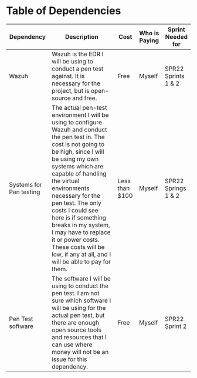 # Table of Dependencies 

| Dependency              | Description                                                                                                                                                                                                                                                                                                                                                                                                                                           | Cost           | Who is Paying | Sprint Needed for   |
|-------------------------|-------------------------------------------------------------------------------------------------------------------------------------------------------------------------------------------------------------------------------------------------------------------------------------------------------------------------------------------------------------------------------------------------------------------------------------------------------|----------------|---------------|---------------------|
| Wazuh                   | Wazuh is the EDR I will be using to conduct a pen test against. It is necessary for the project, but is open-source and free.                                                                                                                                                                                                                                                                                                                         | Free           | Myself        | SPR22 Sprints 1 & 2 |
| Systems for Pen testing | The actual pen-test environment I will be using to configure Wazuh and conduct the pen test in. The cost is not going to be high, since I will be using my own systems which are capable of handling the virtual environments necessary for the pen test. The only costs I could see here is if something breaks in my system, I may have to replace it or power costs.  These costs will be low, if any at all, and I will be able to pay for them.  | Less than $100 | Myself        | SPR22 Springs 1 & 2 |
| Pen Test software       | The software I will be using to conduct the pen test. I am not sure which software I will be using for the actual pen test, but there are enough open source tools and  resources that I can use where money will not be an issue for this dependency.                                                                                                                                                                                                | Free           | Myself        | SPR22 Sprint 2      |
